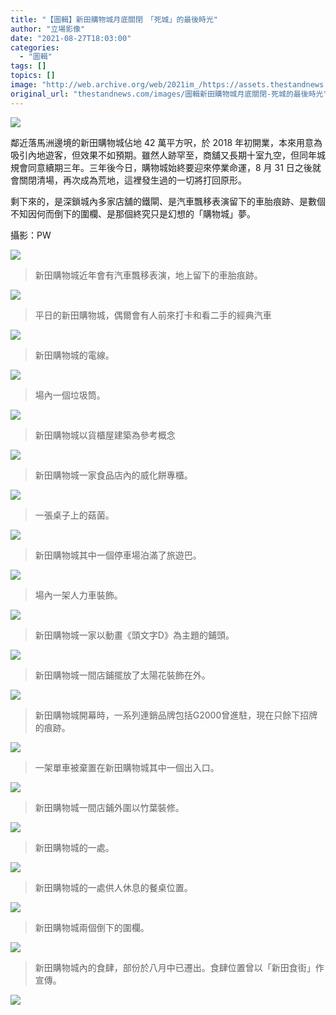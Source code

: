 ```yaml
---
title: "【圖輯】新田購物城月底關閉　「死城」的最後時光"
author: "立場影像"
date: "2021-08-27T18:03:00"
categories:
  - "圖輯"
tags: []
topics: []
image: "http://web.archive.org/web/2021im_/https://assets.thestandnews.com/media/photos/02-20210803_PW_SanTinTheBoxes_DSF1213.jpg"
original_url: "thestandnews.com/images/圖輯新田購物城月底關閉-死城的最後時光"
---
```

![](http://web.archive.org/web/2021im_/https://assets.thestandnews.com/media/photos/02-20210803_PW_SanTinTheBoxes_DSF1213.jpg)

鄰近落馬洲邊境的新田購物城佔地 42 萬平方呎，於 2018 年初開業，本來用意為吸引內地遊客，但效果不如預期。雖然人跡罕至，商舖又長期十室九空，但同年城規會同意續期三年。三年後今日，購物城始終要迎來停業命運，8 月 31 日之後就會關閉清場，再次成為荒地，這裡發生過的一切將打回原形。

剩下來的，是深鎖城內多家店舖的鐵閘、是汽車飄移表演留下的車胎痕跡、是數個不知因何而倒下的圍欄、是那個終究只是幻想的「購物城」夢。

攝影：PW

![](http://web.archive.org/web/2021im_/https://assets.thestandnews.com/media/photos/21-20210803_PW_SanTinTheBoxes_DSF1238.jpg)
> 新田購物城近年會有汽車飄移表演，地上留下的車胎痕跡。

![](http://web.archive.org/web/2021im_/https://assets.thestandnews.com/media/photos/03-20210803_PW_SanTinTheBoxes_DSF1224.jpg)
> 平日的新田購物城，偶爾會有人前來打卡和看二手的經典汽車

![](http://web.archive.org/web/2021im_/https://assets.thestandnews.com/media/photos/04-20210803_PW_SanTinTheBoxes_DSF1226.jpg)
> 新田購物城的電線。

![](http://web.archive.org/web/2021im_/https://assets.thestandnews.com/media/photos/05-20210803_PW_SanTinTheBoxes_DSF1230.jpg)
> 場內一個垃圾筒。

![](http://web.archive.org/web/2021im_/https://assets.thestandnews.com/media/photos/06-20210803_PW_SanTinTheBoxes_DSF1255.jpg)
> 新田購物城以貨櫃屋建築為參考概念

![](http://web.archive.org/web/2021im_/https://assets.thestandnews.com/media/photos/07-20210803_PW_SanTinTheBoxes_DSF1236.jpg)
> 新田購物城一家食品店內的威化餅專櫃。

![](http://web.archive.org/web/2021im_/https://assets.thestandnews.com/media/photos/08-20210803_PW_SanTinTheBoxes_DSF1293.jpg)
> 一張桌子上的菇菌。

![](http://web.archive.org/web/2021im_/https://assets.thestandnews.com/media/photos/09-20210803_PW_SanTinTheBoxes_DSF1216.jpg)
> 新田購物城其中一個停車場泊滿了旅遊巴。

![](http://web.archive.org/web/2021im_/https://assets.thestandnews.com/media/photos/10-20210803_PW_SanTinTheBoxes_DSF1221.jpg)
> 場內一架人力車裝飾。

![](http://web.archive.org/web/2021im_/https://assets.thestandnews.com/media/photos/11-20210803_PW_SanTinTheBoxes_DSF1246.jpg)
> 新田購物城一家以動畫《頭文字D》為主題的鋪頭。

![](http://web.archive.org/web/2021im_/https://assets.thestandnews.com/media/photos/12-20210803_PW_SanTinTheBoxes_DSF1243.jpg)
> 新田購物城一間店鋪擺放了太陽花裝飾在外。

![](http://web.archive.org/web/2021im_/https://assets.thestandnews.com/media/photos/13-20210803_PW_SanTinTheBoxes_DSF1250.jpg)
> 新田購物城開幕時，一系列連銷品牌包括G2000曾進駐，現在只餘下招牌的痕跡。

![](http://web.archive.org/web/2021im_/https://assets.thestandnews.com/media/photos/14-20210803_PW_SanTinTheBoxes_DSF1281.jpg)
> 一架單車被棄置在新田購物城其中一個出入口。

![](http://web.archive.org/web/2021im_/https://assets.thestandnews.com/media/photos/15-20210803_PW_SanTinTheBoxes_DSF1288.jpg)
> 新田購物城一間店鋪外圍以竹葉裝修。

![](http://web.archive.org/web/2021im_/https://assets.thestandnews.com/media/photos/16-20210803_PW_SanTinTheBoxes_DSF1295.jpg)
> 新田購物城的一處。

![](http://web.archive.org/web/2021im_/https://assets.thestandnews.com/media/photos/17-20210803_PW_SanTinTheBoxes_DSF1299.jpg)
> 新田購物城的一處供人休息的餐桌位置。

![](http://web.archive.org/web/2021im_/https://assets.thestandnews.com/media/photos/18-20210803_PW_SanTinTheBoxes_DSF1313.jpg)
> 新田購物城兩個倒下的圍欄。

![](http://web.archive.org/web/2021im_/https://assets.thestandnews.com/media/photos/19-20210803_PW_SanTinTheBoxes_DSF1286.jpg)
> 新田購物城內的食肆，部份於八月中已遷出。食肆位置曾以「新田食街」作宣傳。

![](http://web.archive.org/web/2021im_/https://assets.thestandnews.com/media/photos/20-20210803_PW_SanTinTheBoxes_DSF1323.jpg)